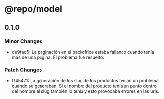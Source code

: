 # @repo/model

## 0.1.0

### Minor Changes

- de9fad5: La paginación en el backoffice estaba fallando cuando tenía más de una página. El problema fue resuelto.

### Patch Changes

- f145471: La generación de los slug de los productos tenían un problema cuando se generaban. Si el nombre del producto tenía un punto dentro del nombre el slug también lo tenía y esto provocaba errores en las urls.
